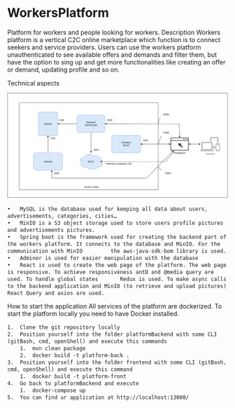 # WorkersPlatform
Platform for workers and people looking for workers.
Description
Workers platform is a vertical C2C online marketplace which function is to connect seekers and service providers. Users can use the workers platform unauthenticated to see available offers and demands and filter them, but have the option to sing up and get more functionalities like creating an offer or demand, updating profile and so on.

Technical aspects

![Alt text](https://raw.githubusercontent.com/Adnan-Sabic/WorkersPlatform/migrate-to-MySQL/ArhitectureWorkersPlatform.png?token=GHSAT0AAAAAABZAAUBACPPSNUIYT343VKAKYZJ6N4Q "Workers platform arhitecture")
 
    •	MySQL is the database used for keeping all data about users, advertisements, categories, cities…
    •	MinIO is a S3 object storage used to store users profile pictures and advertisements pictures.
    •	Spring boot is the framework used for creating the backend part of the workers platform. It connects to the database and MinIO. For the communication with MinIO         the aws-java-sdk-bom library is used.
    •	Adminer is used for easier manipulation with the database
    •	React is used to create the web page of the platform. The web page is responsive. To achieve responsiveness antD and @media query are used. To handle global states       Redux is used. To make async calls to the backend application and MinIO (to retrieve and upload pictures) React Query and axios are used.

How to start the application
All services of the platform are dockerized. To start the platform locally you need to have Docker installed.

    1.	Clone the git repository locally
    2.	Position yourself into the folder platformBackend with some CLI (gitBash, cmd, openShell) and execute this commands
        1.	mvn clean package
        2.	docker build -t platform-back .
    3.	Position yourself into the folder frontend with some CLI (gitBash, cmd, openShell) and execute this command
        1.	docker build -t platform-front
    4.	Go back to platformBackend and execute
        1.	docker-compose up
    5.	You can find ur application at http://localhost:13000/

